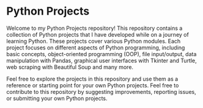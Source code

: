 # Python Projects

Welcome to my Python Projects repository! This repository contains a collection of Python projects that I have developed while on a journey of learning Python. These projects cover various Python modules. Each project focuses on different aspects of Python programming, including basic concepts, object-oriented programming (OOP), file input/output, data manipulation with Pandas, graphical user interfaces with Tkinter and Turtle, web scraping with Beautiful Soup and many more.

Feel free to explore the projects in this repository and use them as a reference or starting point for your own Python projects. Feel free to contribute to this repository by suggesting improvements, reporting issues, or submitting your own Python projects.
